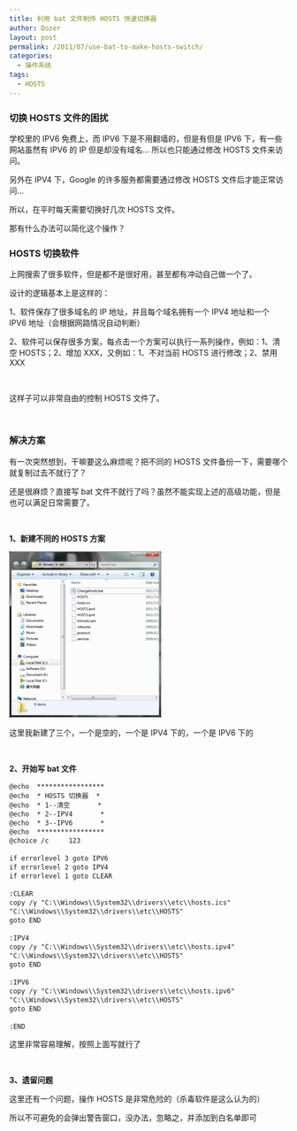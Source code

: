 ```yaml
---
title: 利用 bat 文件制作 HOSTS 快速切换器
author: Dozer
layout: post
permalink: /2011/07/use-bat-to-make-hosts-switch/
categories:
  - 操作系统
tags:
  - HOSTS
---
```


### 切换 HOSTS 文件的困扰

学校里的 IPV6 免费上，而 IPV6 下是不用翻墙的，但是有但是 IPV6 下，有一些网站虽然有 IPV6 的 IP 但是却没有域名… 所以也只能通过修改 HOSTS 文件来访问。

另外在 IPV4 下，Google 的许多服务都需要通过修改 HOSTS 文件后才能正常访问…

所以，在平时每天需要切换好几次 HOSTS 文件。

那有什么办法可以简化这个操作？

<!--more-->

### HOSTS 切换软件

上网搜索了很多软件，但是都不是很好用，甚至都有冲动自己做一个了。

设计的逻辑基本上是这样的：

1、软件保存了很多域名的 IP 地址，并且每个域名拥有一个 IPV4 地址和一个 IPV6 地址（会根据网路情况自动判断）

2、软件可以保存很多方案，每点击一个方案可以执行一系列操作，例如：1、清空 HOSTS；2、增加 XXX，又例如：1、不对当前 HOSTS 进行修改；2、禁用 XXX

&nbsp;

这样子可以非常自由的控制 HOSTS 文件了。

&nbsp;

### 解决方案

有一次突然想到，干嘛要这么麻烦呢？把不同的 HOSTS 文件备份一下，需要哪个就复制过去不就行了？

还是很麻烦？直接写 bat 文件不就行了吗？虽然不能实现上述的高级功能，但是也可以满足日常需要了。

&nbsp;

**1、新建不同的 HOSTS 方案**

[<img class="alignnone size-medium wp-image-400" title="windows" alt="windows" src="/uploads/2011/07/windows-275x300.png" width="275" height="300" />][1]

这里我新建了三个，一个是空的，一个是 IPV4 下的，一个是 IPV6 下的

&nbsp;

**2、开始写 bat 文件**

    @echo  *****************
    @echo  * HOSTS 切换器  *
    @echo  * 1--清空       *
    @echo  * 2--IPV4       *
    @echo  * 3--IPV6       *
    @echo  *****************
    @choice /c     123

    if errorlevel 3 goto IPV6
    if errorlevel 2 goto IPV4
    if errorlevel 1 goto CLEAR

    :CLEAR
    copy /y "C:\\Windows\\System32\\drivers\\etc\\hosts.ics" "C:\\Windows\\System32\\drivers\\etc\\HOSTS"
    goto END

    :IPV4
    copy /y "C:\\Windows\\System32\\drivers\\etc\\hosts.ipv4" "C:\\Windows\\System32\\drivers\\etc\\HOSTS"
    goto END

    :IPV6
    copy /y "C:\\Windows\\System32\\drivers\\etc\\hosts.ipv6" "C:\\Windows\\System32\\drivers\\etc\\HOSTS"
    goto END

    :END

这里非常容易理解，按照上面写就行了

&nbsp;

**3、遗留问题**

这里还有一个问题，操作 HOSTS 是非常危险的（杀毒软件是这么认为的）

所以不可避免的会弹出警告窗口，没办法，忽略之，并添加到白名单即可

 [1]: /uploads/2011/07/windows.png
